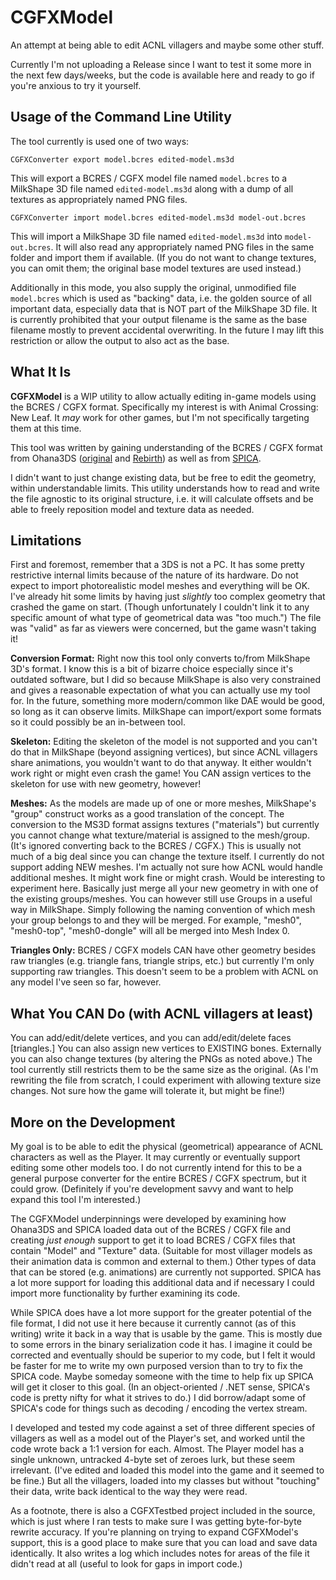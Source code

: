 # CGFXModel
An attempt at being able to edit ACNL villagers and maybe some other stuff.

Currently I'm not uploading a Release since I want to test it some more in the next few days/weeks, but the code is available here and ready to go if you're anxious to try it yourself.


## **Usage of the Command Line Utility**

The tool currently is used one of two ways:

`CGFXConverter export model.bcres edited-model.ms3d`

This will export a BCRES / CGFX model file named `model.bcres` to a MilkShape 3D file named `edited-model.ms3d` along with a dump of all textures as appropriately named PNG files.


`CGFXConverter import model.bcres edited-model.ms3d model-out.bcres`

This will import a MilkShape 3D file named `edited-model.ms3d` into `model-out.bcres`. It will also read any appropriately named PNG files in the same folder and import them if available. (If you do not want to change textures, you can omit them; the original base model textures are used instead.)

Additionally in this mode, you also supply the original, unmodified file `model.bcres` which is used as "backing" data, i.e. the golden source of all important data, especially data that is NOT part of the MilkShape 3D file. It is currently prohibited that your output filename is the same as the base filename mostly to prevent accidental overwriting. In the future I may lift this restriction or allow the output to also act as the base.


## **What It Is**

**CGFXModel** is a WIP utility to allow actually editing in-game models using the BCRES / CGFX format. Specifically my interest is with Animal Crossing: New Leaf. It *may* work for other games, but I'm not specifically targeting them at this time.

This tool was written by gaining understanding of the BCRES / CGFX format from Ohana3DS ([original](https://github.com/dnasdw/Ohana3DS) and [Rebirth](https://github.com/gdkchan/Ohana3DS-Rebirth)) as well as from [SPICA](https://github.com/gdkchan/SPICA).

I didn't want to just change existing data, but be free to edit the geometry, within understandable limits. This utility understands how to read and write the file agnostic to its original structure, i.e. it will calculate offsets and be able to freely reposition model and texture data as needed.


## **Limitations**

First and foremost, remember that a 3DS is not a PC. It has some pretty restrictive internal limits because of the nature of its hardware. Do not expect to import photorealistic model meshes and everything will be OK. I've already hit some limits by having just *slightly* too complex geometry that crashed the game on start. (Though unfortunately I couldn't link it to any specific amount of what type of geometrical data was "too much.") The file was "valid" as far as viewers were concerned, but the game wasn't taking it!

**Conversion Format:** Right now this tool only converts to/from MilkShape 3D's format. I know this is a bit of bizarre choice especially since it's outdated software, but I did so because MilkShape is also very constrained and gives a reasonable expectation of what you can actually use my tool for. In the future, something more modern/common like DAE would be good, so long as it can observe limits. MilkShape can import/export some formats so it could possibly be an in-between tool.

**Skeleton:** Editing the skeleton of the model is not supported and you can't do that in MilkShape (beyond assigning vertices), but since ACNL villagers share animations, you wouldn't want to do that anyway. It either wouldn't work right or might even crash the game! You CAN assign vertices to the skeleton for use with new geometry, however!

**Meshes:** As the models are made up of one or more meshes, MilkShape's "group" construct works as a good translation of the concept. The conversion to the MS3D format assigns textures ("materials") but currently you cannot change what texture/material is assigned to the mesh/group. (It's ignored converting back to the BCRES / CGFX.) This is usually not much of a big deal since you can change the texture itself. I currently do not support adding NEW meshes. I'm actually not sure how ACNL would handle additional meshes. It might work fine or might crash. Would be interesting to experiment here. Basically just merge all your new geometry in with one of the existing groups/meshes. You can however still use Groups in a useful way in MilkShape. Simply following the naming convention of which mesh your group belongs to and they will be merged. For example, "mesh0", "mesh0-top", "mesh0-dongle" will all be merged into Mesh Index 0. 

**Triangles Only:** BCRES / CGFX models CAN have other geometry besides raw triangles (e.g. triangle fans, triangle strips, etc.) but currently I'm only supporting raw triangles. This doesn't seem to be a problem with ACNL on any model I've seen so far, however.


## **What You CAN Do (with ACNL villagers at least)**

You can add/edit/delete vertices, and you can add/edit/delete faces [triangles.] You can also assign new vertices to EXISTING bones. Externally you can also change textures (by altering the PNGs as noted above.) The tool currently still restricts them to be the same size as the original. (As I'm rewriting the file from scratch, I could experiment with allowing texture size changes. Not sure how the game will tolerate it, but might be fine!)


## **More on the Development**

My goal is to be able to edit the physical (geometrical) appearance of ACNL characters as well as the Player. It may currently or eventually support editing some other models too. I do not currently intend for this to be a general purpose converter for the entire BCRES / CGFX spectrum, but it could grow. (Definitely if you're development savvy and want to help expand this tool I'm interested.)

The CGFXModel underpinnings were developed by examining how Ohana3DS and SPICA loaded data out of the BCRES / CGFX file and creating *just enough* support to get it to load BCRES / CGFX files that contain "Model" and "Texture" data. (Suitable for most villager models as their animation data is common and external to them.) Other types of data that can be stored (e.g. animations) are currently not supported. SPICA has a lot more support for loading this additional data and if necessary I could import more functionality by further examining its code.

While SPICA does have a lot more support for the greater potential of the file format, I did not use it here because it currently cannot (as of this writing) write it back in a way that is usable by the game. This is mostly due to some errors in the binary serialization code it has. I imagine it could be corrected and eventually should be superior to my code, but I felt it would be faster for me to write my own purposed version than to try to fix the SPICA code. Maybe someday someone with the time to help fix up SPICA will get it closer to this goal. (In an object-oriented / .NET sense, SPICA's code is pretty nifty for what it strives to do.) I did borrow/adapt some of SPICA's code for things such as decoding / encoding the vertex stream.

I developed and tested my code against a set of three different species of villagers as well as a model out of the Player's set, and worked until the code wrote back a 1:1 version for each. Almost. The Player model has a single unknown, untracked 4-byte set of zeroes lurk, but these seem irrelevant. (I've edited and loaded this model into the game and it seemed to be fine.) But all the villagers, loaded into my classes but without "touching" their data, write back identical to the way they were read.

As a footnote, there is also a CGFXTestbed project included in the source, which is just where I ran tests to make sure I was getting byte-for-byte rewrite accuracy. If you're planning on trying to expand CGFXModel's support, this is a good place to make sure that you can load and save data identically. It also writes a log which includes notes for areas of the file it didn't read at all (useful to look for gaps in import code.)
